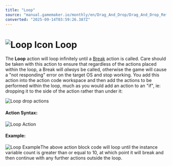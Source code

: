 ```yaml
---
title: "Loop"
source: "manual.gamemaker.io/monthly/en/Drag_And_Drop/Drag_And_Drop_Reference/Loops/Loop.htm"
converted: "2025-09-14T03:59:26.387Z"
---
```


# ![Loop Icon](../../../assets/Images/Scripting_Reference/Drag_And_Drop/Reference/Loops/i_Loops_Loop.png) Loop

The **Loop** action will loop infinitely until a [Break](Break.md) action is called. Care should be taken with this action to ensure that regardless of the actions placed within the loop, a Break will _always_ be called, otherwise the game will cause a "not responding" error on the target OS and stop working. You add this action into the action code workspace and then add the actions to be performed within the loop, much as you would add an action to an "if", ie: dropping it to the side of the action rather than under it:

![Loop drop actions](../../../assets/Images/Scripting_Reference/Drag_And_Drop/Reference/Loops/Loop_Drop.png)

#### Action Syntax:

![Loop Action](../../../assets/Images/Scripting_Reference/Drag_And_Drop/Reference/Loops/a_Loops_Loop.png)

#### Example:

![Loop Example](../../../assets/Images/Scripting_Reference/Drag_And_Drop/Reference/Loops/e_Loops_Loop.png)The above action block code will loop until the instance variable count is greater than or equal to 10, at which point it will break and then continue with any further actions outside the loop.